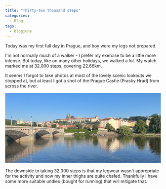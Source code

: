 ```yaml
---
title: "Thirty-two thousand steps"
categories:
  - Blog
tags:
  - blogjune
---
```


Today was my first full day in Prague, and boy were my legs not prepared.

I'm not normally much of a walker - I prefer my exercise to be a little more intense. But today,
like on many other holidays, we walked a *lot*. My watch marked me at 32,000 steps, covering 22.66km.

It seems I forgot to take photos at most of the lovely scenic lookouts we stopped at, but at least
I got a shot of the Prague Castle (Prasky Hrad) from across the river.

![Prasky Hrad](/assets/images/2024-06-08-prasky-hrad-thumb.png)

The downside to taking 32,000 steps is that my legwear wasn't appropriate for the activity and now
my inner thighs are quite chafed. Thankfully I have some more suitable undies (bought for running)
that will mitigate that.